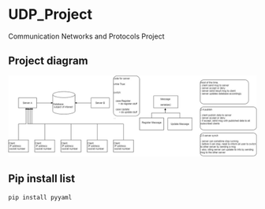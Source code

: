 # UDP_Project
Communication Networks and Protocols Project

## Project diagram
![Project diagram](https://raw.githubusercontent.com/JAckZ97/RRS_Over_UDP_Project/main/img/COEN445%20Project%20Diagram.jpg)

## Pip install list
```
pip install pyyaml
```
